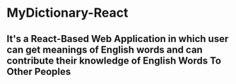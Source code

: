 # MyDictionary-React
## It's a React-Based Web Application in which user can get meanings of English words and can contribute their knowledge of English Words To Other Peoples
